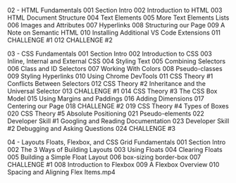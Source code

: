 02 - HTML Fundamentals
001 Section Intro
002 Introduction to HTML
003 HTML Document Structure
004 Text Elements
005 More Text Elements Lists
006 Images and Attributes
007 Hyperlinks
008 Structuring our Page
009 A Note on Semantic HTML
010 Installing Additional VS Code Extensions
011 CHALLENGE #1
012 CHALLENGE #2

03 - CSS Fundamentals
001 Section Intro
002 Introduction to CSS
003 Inline, Internal and External CSS
004 Styling Text
005 Combining Selectors
006 Class and ID Selectors
007 Working With Colors
008 Pseudo-classes
009 Styling Hyperlinks
010 Using Chrome DevTools
011 CSS Theory #1 Conflicts Between Selectors
012 CSS Theory #2 Inheritance and the Universal Selector
013 CHALLENGE #1
014 CSS Theory #3 The CSS Box Model
015 Using Margins and Paddings
016 Adding Dimensions
017 Centering our Page
018 CHALLENGE #2
019 CSS Theory #4 Types of Boxes
020 CSS Theory #5 Absolute Positioning
021 Pseudo-elements
022 Developer Skill #1 Googling and Reading Documentation
023 Developer Skill #2 Debugging and Asking Questions
024 CHALLENGE #3

04 - Layouts Floats, Flexbox, and CSS Grid Fundamentals
001 Section Intro
002 The 3 Ways of Building Layouts
003 Using Floats
004 Clearing Floats
005 Building a Simple Float Layout
006 box-sizing border-box
007 CHALLENGE #1
008 Introduction to Flexbox
009 A Flexbox Overview
010 Spacing and Aligning Flex Items.mp4
